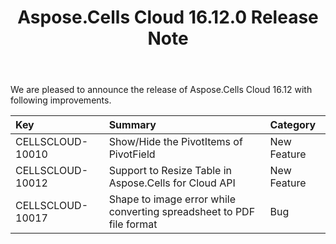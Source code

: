 ﻿---
title: Aspose.Cells Cloud 16.12.0 Release Note
second_title: Aspose.Cells Cloud Documen
type: docs
url: /ar/aspose-cells-cloud-16-12-release-notes/
aliases: [/aspose-cells-for-cloud-16-12-release-notes/]
description: Aspose.Cells Cloud supports Excel to create, convert, merge, split, protected, inner object operation, and so on
weight: 10
---
We are pleased to announce the release of Aspose.Cells Cloud 16.12 with following improvements.

|**Key** |**Summary** |**Category** |
|:- |:- |:- |
|CELLSCLOUD-10010 |Show/Hide the PivotItems of PivotField |New Feature |
|CELLSCLOUD-10012 |Support to Resize Table in Aspose.Cells for Cloud API |New Feature |
|CELLSCLOUD-10017 |Shape to image error while converting spreadsheet to PDF file format |Bug |

